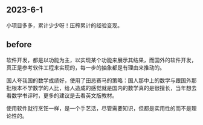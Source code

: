 
## 2023-6-1

小项目多多，累计少少呀！压榨累计的经验变现。

## before

软件开发，都是以功能为主，以实现某个功能来展示其结果，而国外的软件开发，真正是参考软件工程来实现的，每一步的抽象都是有理由来推动的。

国人夸我国的数学成绩好，使用了田忌赛马的策略：国人那中上的数学与跟国外那批根本不学数学的人比，给人造成的感觉就是国内的数学真的是很擅长，当年想去看数学书评时，更多的建议是去看英文版教材。

使用软件就行烹饪一样，是一个手艺活，尽管需要知识，但都是实用性的而不是理论性的。
